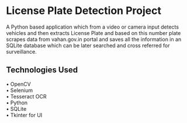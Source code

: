 
# License Plate Detection Project

A Python based application which from a video or camera input detects vehicles and then extracts License Plate and based on this number plate scrapes data from vahan.gov.in portal and saves all the information in an SQLite database which can be later searched and cross referred for surveillance.


## Technologies Used

•	OpenCV\
•	Selenium\
•	Tesseract OCR\
•	Python\
•	SQLite\
•	Tkinter for UI


  